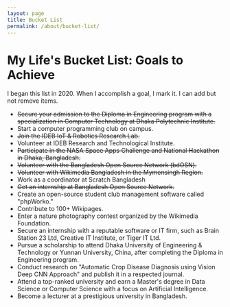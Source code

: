 ```yaml
---
layout: page
title: Bucket List
permalink: /about/bucket-list/
---
```


<h1>My Life's Bucket List: Goals to Achieve</h1>

<p>I began this list in 2020. When I accomplish a goal, I mark it. I can add but not remove items.</p>

<ul>
      <li><strike>Secure your admission to the Diploma in Engineering program with a specialization in Computer Technology at Dhaka Polytechnic Institute.</strike></li>
      <li>Start a computer programming club on campus.</li>
      <li><strike>Join the IDEB IoT & Robotics Research Lab.</strike></li>
      <li>Volunteer at IDEB Research and Technological Institute.</li>
      <li><strike>Participate in the NASA Space Apps Challenge and National Hackathon in Dhaka, Bangladesh.</strike></li>
      <li><strike>Volunteer with the Bangladesh Open Source Network (bdOSN).</strike></li>
      <li><strike>Volunteer with Wikimedia Bangladesh in the Mymensingh Region.</strike></li>
      <li>Work as a coordinator at Scratch Bangladesh</li>
      <li><strike>Get an internship at Bangladesh Open Source Network.</strike></li>
      <li>Create an open-source student club management software called "phpWorko."</li>
      <li>Contribute to 100+ Wikipages.</li>
      <li>Enter a nature photography contest organized by the Wikimedia Foundation.</li>
      <li>Secure an internship with a reputable software or IT firm, such as Brain Station 23 Ltd, Creative IT Institute, or Tiger IT Ltd.</li>
      <li>Pursue a scholarship to attend Dhaka University of Engineering & Technology or Yunnan University, China, after completing the Diploma in Engineering program.</li>
      <li>Conduct research on "Automatic Crop Disease Diagnosis using Vision Deep CNN Approach" and publish it in a respected journal.</li>
      <li>Attend a top-ranked university and earn a Master's degree in Data Science or Computer Science with a focus on Artificial Intelligence.</li>
      <li>Become a lecturer at a prestigious university in Bangladesh.</li>
</ul>
